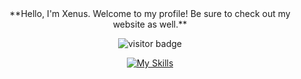 <center>**Hello, I'm Xenus. Welcome to my profile! Be sure to check out my website as well.**

![visitor badge](https://visitor-badge.laobi.icu/badge?page_id=jwenjian.visitor-badge)

[![My Skills](https://skillicons.dev/icons?i=js,html,css,nodejs,linux,lua,c,electron)](https://skillicons.dev)
